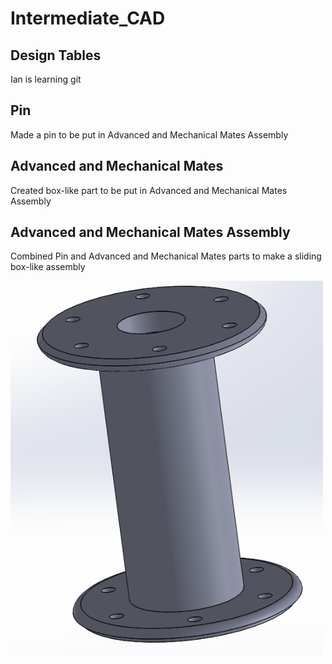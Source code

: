 # Intermediate_CAD
## Design Tables
Ian is learning git
## Pin 
Made a pin to be put in Advanced and Mechanical Mates Assembly
## Advanced and Mechanical Mates
Created box-like part to be put in Advanced and Mechanical Mates Assembly
## Advanced and Mechanical Mates Assembly
Combined Pin and Advanced and Mechanical Mates parts to make a sliding box-like assembly

<img src="./images/Design Tables.PNG" alt="Design Tables" width="500" height="600">
